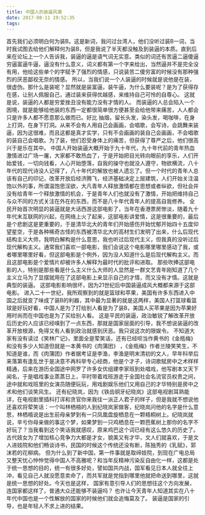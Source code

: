 ```yaml
---
title: 中国人的装逼风潮
date: 2017-08-11 19:52:35
tags:
---
```

  首先我们必须明白何为装B。这是新词，我问过台湾人，他们没听过装B一词，当时我试图去给他们解释何为装B，但是我说了半天都没触及到装逼的本质。直到后来在论坛上一个人告诉我，装逼的逼是语气词无实意。类似的词还有苦逼二逼傻逼穷逼富逼牛逼，逼没有什么意义，词义都有第一个字来给出，当然逼并不是完全没有用，他给这些单个的字赋予了强烈的情感，只说装苦二傻穷富的时候没有那种强烈的厌恶鄙视无奈的情感。
           所以，当我们说一个人装逼的时候就是说他是在装，很虚伪。那什么是装呢？显然就是装富逼，装牛逼，为什么要装呢？是为了获得存在感，让别人佩服自己，通过装来获得优越感，来维持自己可怜的自尊心。
这就是说，装逼的人都是穷爱挫丑没有能力没有才情的人。
           而装逼的人总会陷入一个困境，就是能够给他装的东西一定都很简单很方便甚至会给他带来痛苦，人人都会只是许多人都不愿意那么做而已。好比
抽烟，留长头发，染头发，喝咖啡，在身上打洞，在身下打洞。从来不会有人用自己会画画，会唱歌，会写诗，会跳舞来装逼，因为这很难，而且这都是真才实学，只有不会画画的装自己会画画，不会唱歌的装自己会唱歌。为了装，他们忍受身体上的痛苦，但获得了尊严之后，他们很高兴于是乐在其中。
           中国人开始装逼大概开始于九十年代，九十年代前的青年热血激情进过广场一屠，大家都不敢热血了，于是开始把目光转向眼前的享乐，人们开始爱钱，一切向钱看，人心开始堕落，自我的操守也就没人遵守，物欲横流，八十年代的现代诗没人记得了，八十年代的解放也被人遗忘了。但一个时代的青年人总该有自己的印记，改革开放后经济腾飞，经济基础决定上层建筑，人们开始关注温饱以外的事，所谓温饱思淫欲，大凡青年人释放激情都在思想或者纵欲，但社会并没有给青年一个释放激情的机会，于是青年人们也就没有了激情，开始把维持自己与众不同的方式关注在外在的东西，而不是八十年代青年人的提高自我修养。
           全民开始首次明显的装逼就是大话西游这部电影了，当年在香港票房惨淡，随着九十年代末互联网的兴起，在网络上火了起来，这部电影讲爱情，这是很重要的，最后是个悲剧这是更重要的，于是清华北大的青年们开始感伤开始忧郁开始四十五度仰望星空，于是各种稀奇古怪的东西被清华北大的高材生们发明了出来，什么后现代结构主义大师，我明白解构是什么意思，我也听过后现代主义，但我真的没听过后现代解构主义。通常我们喜欢一部电影，我们会说这个电影哪里哪里感动了我，或者哪里哪里好看，但这部电影是个例外，因为没人知道什么是后现代解构主义。而且这部电影是个爱情片却被许多人解释为最时代的批评和进取。
            那些吹捧这部电影的人，特别是那些看是什么主义什么大师的人显然是一群文艺青年刚知道了几个主义立马为了显摆就用在了这部电影上来显示自己的才情，而又没有才情。这就是典型的装逼。
            这部电影影响很坏，因为21世纪后中国装逼成风大概都来源于这部电影。
            进入二十一世纪，我所观察到的就是篮球和苹果，美国有许多东西进入中国之后就变了味成了装B的利器，其中最为显著的就是这两样，美国人打篮球看篮球是好玩好看，中国人是为了打给别人看是为了装B，美国人买苹果是因为苹果好用时尚而在中国也是为了买给别人看。
            这是平民的装逼，政治敏锐了解改革开放后历史的人应该已经嗅到了一点东西，那就是国家层面的引导，我不想说装逼的改革开放根源，免得又有人看到政治就感到厌恶。我只说这次的限娱令。
  不知道大家有没有读过《笑林广记》，里面全是荤笑话，还有已经呗当作黄书的《金瓶梅》和没有多少人知道但就是一本黄书的《肉蒲团》
，《金瓶梅》作者兰陵笑笑生，不知道是谁，而《肉蒲团》作者据考证是李渔，李渔是明末清初的文人，早年科举后来落第有逢乱世于是决意不再科举专心经商，他是个才子，诗词歌赋房中之术样样精通，后来在游历全国途中网罗了许多女优组建李家班到处唱戏，他写剧本又天下闻名，于是唱戏事业蒸蒸日上，平时带着戏班游走于全国社会名流官员权贵之间，途中就和戏班里的女演员随便玩玩，用戏剧娱乐他们又用自己的才华特别是房中之术和他们谈笑风生。
            还有纪晓岚，因为《铁齿铜牙纪晓岚》这部电视剧耳熟能详，在电视剧里插科打诨和贪官你来我往一派正人君子的样子，但是我就不想说他还喜欢将荤笑话：一个叫林栖梧的人到纪晓岚家做客，纪晓岚问他的名字是什么意思，林栖梧说是出生前母亲梦到有一只凤凰盘旋栖息在一颗梧桐树上。纪晓岚就说，辛亏你母亲做的事这个梦，如果梦到一只鸡栖息在一颗芭蕉树上那你的名字不好玩了？当我看到这个笑话我就感叹，原来鸡巴这个词已经有这么悠久的历史了。
            古代妓女为了增加核心竞争力大都是才女，貌美又有才华，文人们就喜欢，于是文人进妓院和他们畅谈诗书，民国的时候这个传统还没有断，陈独秀的《乳赋》，郭沫若的花柳病。
            但为什么到了新中国，第一件事就是取缔妓院，到现在广电总局又整天忧心忡忡觉得中国人不高雅呢？和当年反精神污染反自由化一样，这都是处于统一思想的目的，统一有很多好处，譬如国共内战，国军看见日本人就全往上冲，看见自己人就没愿意卖命了，而共军就是党指到哪里他就把命送到哪里，这就是统一思想的好处。今天也是这样，
             国家有意引导人们的思想往这个方向发展，连国家都这样了，普通大众还能够不装逼吗？
             也许让今天青年人知道其实在八十年代中国也是一个性解放的国家的时候他们就会追悔莫及了。
             装逼是国家的引导，也是年轻人不求上进的结果。